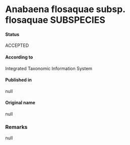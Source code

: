# Anabaena flosaquae subsp. flosaquae SUBSPECIES

#### Status
ACCEPTED

#### According to
Integrated Taxonomic Information System

#### Published in
null

#### Original name
null

### Remarks
null